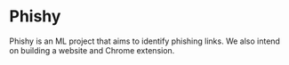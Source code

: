 # Phishy

Phishy is an ML project that aims to identify phishing links. We also intend on building a website and Chrome extension.  
